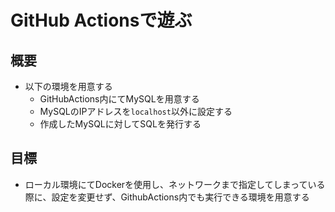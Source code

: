 # GitHub Actionsで遊ぶ
## 概要
- 以下の環境を用意する
  - GitHubActions内にてMySQLを用意する
  - MySQLのIPアドレスを`localhost`以外に設定する
  - 作成したMySQLに対してSQLを発行する

## 目標
- ローカル環境にてDockerを使用し、ネットワークまで指定してしまっている際に、設定を変更せず、GithubActions内でも実行できる環境を用意する
